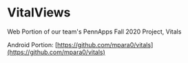 # VitalViews

Web Portion of our team's PennApps Fall 2020 Project, Vitals

Android Portion: [https://github.com/mpara0/vitals](https://github.com/mpara0/vitals)
